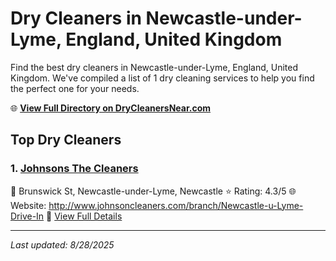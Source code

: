 # Dry Cleaners in Newcastle-under-Lyme, England, United Kingdom

Find the best dry cleaners in Newcastle-under-Lyme, England, United Kingdom. We've compiled a list of 1 dry cleaning services to help you find the perfect one for your needs.

🌐 **[View Full Directory on DryCleanersNear.com](https://drycleanersnear.com/city/United%20Kingdom/England/Newcastle-under-Lyme)**

## Top Dry Cleaners

### 1. [Johnsons The Cleaners](https://drycleanersnear.com/dryCleaner/68994ed73a581657721ff512/johnsons-the-cleaners)
📍 Brunswick St, Newcastle-under-Lyme, Newcastle
⭐ Rating: 4.3/5
🌐 Website: http://www.johnsoncleaners.com/branch/Newcastle-u-Lyme-Drive-In
🔗 [View Full Details](https://drycleanersnear.com/dryCleaner/68994ed73a581657721ff512/johnsons-the-cleaners)


---

*Last updated: 8/28/2025*
